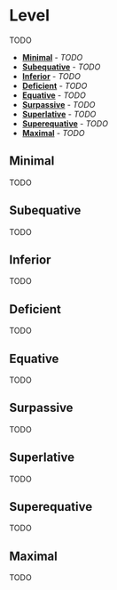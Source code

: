 # Level

TODO

- [**Minimal**](#minimal) - _TODO_
- [**Subequative**](#subequative) - _TODO_
- [**Inferior**](#inferior) - _TODO_
- [**Deficient**](#deficient) - _TODO_
- [**Equative**](#equative) - _TODO_
- [**Surpassive**](#surpassive) - _TODO_
- [**Superlative**](#superlative) - _TODO_
- [**Superequative**](#superequative) - _TODO_
- [**Maximal**](#maximal) - _TODO_
## Minimal

TODO

## Subequative

TODO

## Inferior

TODO

## Deficient

TODO

## Equative

TODO

## Surpassive

TODO

## Superlative

TODO

## Superequative

TODO

## Maximal

TODO


